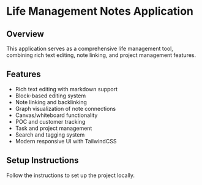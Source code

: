 # Life Management Notes Application

## Overview
This application serves as a comprehensive life management tool, combining rich text editing, note linking, and project management features.

## Features
- Rich text editing with markdown support
- Block-based editing system
- Note linking and backlinking
- Graph visualization of note connections
- Canvas/whiteboard functionality
- POC and customer tracking
- Task and project management
- Search and tagging system
- Modern responsive UI with TailwindCSS

## Setup Instructions
Follow the instructions to set up the project locally.
